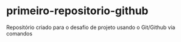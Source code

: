 # primeiro-repositorio-github
Repositório criado para o desafio de projeto usando o Git/Github via comandos

